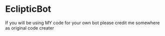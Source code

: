 # EclipticBot
If you will be using MY code for your own bot please credit me somewhere as original code creater
